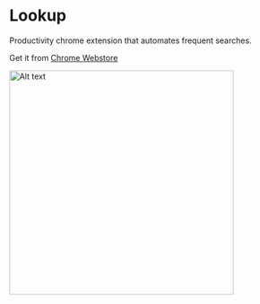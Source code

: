 Lookup
======
Productivity chrome extension that automates frequent searches.

Get it from [Chrome Webstore](https://chrome.google.com/webstore/detail/lookup/oamfkboglenmggflhfphlfjjikmnmhln)

<img src="https://raw.githubusercontent.com/dhananjay92/lookup/master/screenshots/menu.png" width="400px" alt="Alt text" title="Lookup Menu"/>
